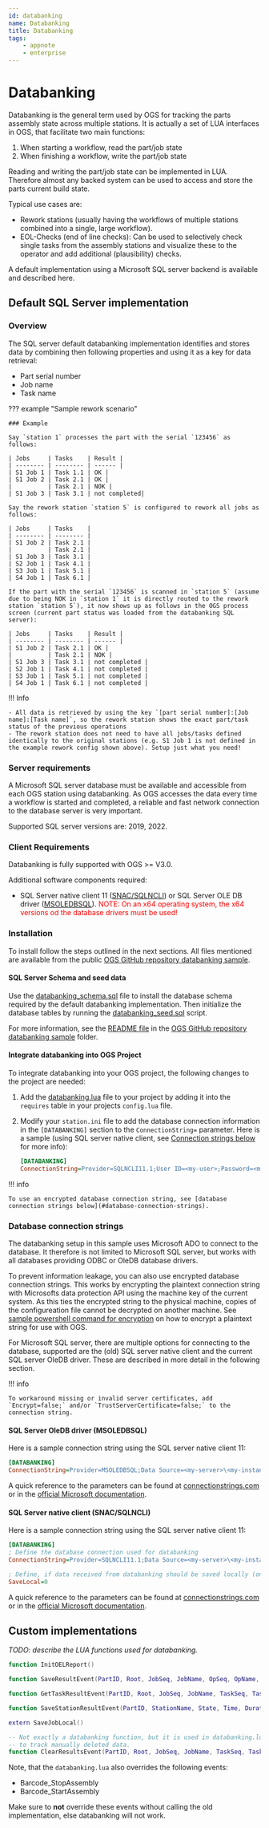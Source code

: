 ```yaml
---
id: databanking
name: Databanking
title: Databanking
tags:
    - appnote
    - enterprise
---
```


# Databanking

Databanking is the general term used by OGS for tracking the parts assembly state across multiple stations. It is actually a set of LUA interfaces in OGS, that facilitate two main functions:

1. When starting a workflow, read the part/job state 
2. When finishing a workflow, write the part/job state

Reading and writing the part/job state can be implemented in LUA. Therefore almost any backed system can be used to access and store the parts current build state.

Typical use cases are:

- Rework stations (usually having the workflows of multiple stations combined into a single, large workflow).
- EOL-Checks (end of line checks): Can be used to selectively check single tasks from the assembly stations and visualize these to the operator and add additional (plausibility) checks.

A default implementation using a Microsoft SQL server backend is available and described here.

## Default SQL Server implementation

### Overview

The SQL server default databanking implementation identifies and stores data by combining then following properties and using it as a key for data retrieval:

- Part serial number
- Job name
- Task name

??? example "Sample rework scenario"

    ### Example

    Say `station 1` processes the part with the serial `123456` as follows:

    | Jobs     | Tasks    | Result |
    | -------- | -------- | ------ |
    | S1 Job 1 | Task 1.1 | OK |
    | S1 Job 2 | Task 2.1 | OK |
    |          | Task 2.1 | NOK |
    | S1 Job 3 | Task 3.1 | not completed|

    Say the rework station `station 5` is configured to rework all jobs as follows:

    | Jobs     | Tasks    | 
    | -------- | -------- | 
    | S1 Job 2 | Task 2.1 | 
    |          | Task 2.1 | 
    | S1 Job 3 | Task 3.1 | 
    | S2 Job 1 | Task 4.1 | 
    | S3 Job 1 | Task 5.1 | 
    | S4 Job 1 | Task 6.1 | 

    If the part with the serial `123456` is scanned in `station 5` (assume due to being NOK in `station 1` it is directly routed to the rework station `station 5`), it now shows up as follows in the OGS process screen (current part status was loaded from the databanking SQL server):

    | Jobs     | Tasks    | Result |
    | -------- | -------- | ------ |
    | S1 Job 2 | Task 2.1 | OK |
    |          | Task 2.1 | NOK |
    | S1 Job 3 | Task 3.1 | not completed |
    | S2 Job 1 | Task 4.1 | not completed |
    | S3 Job 1 | Task 5.1 | not completed |
    | S4 Job 1 | Task 6.1 | not completed |



!!! Info

    - All data is retrieved by using the key `[part serial number]:[Job name]:[Task name]`, so the rework station shows the exact part/task status of the previous operations
    - The rework station does not need to have all jobs/tasks defined identically to the original stations (e.g. S1 Job 1 is not defined in the example rework config shown above). Setup just what you need!


### Server requirements

A Microsoft SQL server database must be available and accessible from each OGS station using databanking. As OGS accesses the data every time a workflow is started and completed, a reliable and fast network connection to the database server is very important.

Supported SQL server versions are: 2019, 2022.

### Client Requirements

Databanking is fully supported with OGS >= V3.0.

Additional software components required:

- SQL Server native client 11 ([SNAC/SQLNCLI](https://learn.microsoft.com/en-us/sql/relational-databases/native-client/applications/installing-sql-server-native-client)) or SQL Server OLE DB driver ([MSOLEDBSQL](https://learn.microsoft.com/en-us/sql/connect/oledb/oledb-driver-for-sql-server)). <span style="color:red">NOTE: On an x64 operating system, the x64 versions od the database drivers must be used!</span> 

### Installation

To install follow the steps outlined in the next sections. All files mentioned are available from the public [OGS GitHub repository databanking sample](https://github.com/haller-erne/ogs/tree/main/samples/databanking).

#### SQL Server Schema and seed data

Use the [databanking_schema.sql](https://github.com/haller-erne/ogs/raw/main/samples/databanking/databanking_schema.sql) file to install the database schema required by the default databanking implementation. Then initialize the database tables by running the 
[databanking_seed.sql](https://github.com/haller-erne/ogs/raw/main/samples/databanking/databanking_schema.sql) script. 

For more information, see the [README file](https://github.com/haller-erne/ogs/blob/main/samples/databanking/README.md) in the [OGS GitHub repository databanking sample](https://github.com/haller-erne/ogs/tree/main/samples/databanking) folder.

#### Integrate databanking into OGS Project 

To integrate databanking into your OGS project, the following changes to the project are needed:

1. Add the [databanking.lua](https://github.com/haller-erne/ogs/raw/main/samples/databanking/databanking.lua) file to your project by adding it into the `requires` table in your projects `config.lua` file.
2. Modify your `station.ini` file to add the database connection information in the `[DATABANKING]` section to the `ConnectionString=` parameter. Here is a sample (using SQL server native client, see [Connection strings below](#database-connection-strings) for more info):

    ``` ini
    [DATABANKING]
    ConnectionString=Provider=SQLNCLI11.1;User ID=<my-user>;Password=<my-pass>;Initial Catalog=<my-db>;Data Source=<my-server>\<my-instance>[,server-port]
    ```

!!! info

    To use an encrypted database connection string, see [database connection strings below](#database-connection-strings).


### Database connection strings

The databanking setup in this sample uses Microsoft ADO to connect to the database. It therefore is not limited to Microsoft SQL server, but works with all databases providing ODBC or OleDB database drivers.

To prevent information leakage, you can also use encrypted database connection strings. This works by encrypting the plaintext connection string with Microsofts data protection API using the machine key of the current system. As this ties the encrypted string to the physical machine, copies of the configureation file cannot be decrypted on another machine. See [sample powershell command for encryption](https://haller-erne.github.io/ogs/libs/lua-dpapi/#sample-powershell-commandlet-for-encryption) on how to encrypt a plaintext string for use with OGS.

For Microsoft SQL server, there are multiple options for connecting to the database, supported are the (old) SQL server native client and the current SQL server OleDB driver. These are described in more detail in the following section.

!!! info

    To workaround missing or invalid server certificates, add `Encrypt=false;` and/or `TrustServerCertificate=false;` to the connection string.


#### SQL Server OleDB driver (MSOLEDBSQL)

Here is a sample connection string using the SQL server native client 11:

``` ini
[DATABANKING]
ConnectionString=Provider=MSOLEDBSQL;Data Source=<my-server>\<my-instance>[,server-port];Initial Catalog=<my-db>;User ID=<my-user>;Password=<my-pass>;
```

A quick reference to the parameters can be found at [connectionstrings.com](https://www.connectionstrings.com/ole-db-driver-for-sql-server/) or in the [official Microsoft documentation](https://learn.microsoft.com/en-us/sql/connect/oledb/oledb-driver-for-sql-server).

#### SQL Server native client (SNAC/SQLNCLI)

Here is a sample connection string using the SQL server native client 11:

``` ini
[DATABANKING]
; Define the database connection used for databanking
ConnectionString=Provider=SQLNCLI11.1;Data Source=<my-server>\<my-instance>[,server-port];Initial Catalog=<my-db>;User ID=<my-user>;Password=<my-pass>;

; Define, if data received from databanking should be saved locally (only used for special cases, e.g. for locate.exe, default = 0)
SaveLocal=0
```

A quick reference to the parameters can be found at [connectionstrings.com](https://www.connectionstrings.com/sql-server-native-client-11-0-oledb-provider/) or in the [official Microsoft documentation](https://learn.microsoft.com/en-us/sql/relational-databases/native-client/applications/installing-sql-server-native-client).


## Custom implementations

_TODO: describe the LUA functions used for databanking._

``` lua
function InitOELReport()

function SaveResultEvent(PartID, Root, JobSeq, JobName, OpSeq, OpName, Final)

function GetTaskResultEvent(PartID, Root, JobSeq, JobName, TaskSeq, TaskName, OpSeq, Final)

function SaveStationResultEvent(PartID, StationName, State, Time, Duration, User)

extern SaveJobLocal()

-- Not exactly a databanking function, but it is used in databanking.lua
-- to track manually deleted data.
function ClearResultsEvent(PartID, Root, JobSeq, JobName, TaskSeq, TaskName)

```

Note, that the `databanking.lua` also overrides the following events:

- Barcode_StopAssembly
- Barcode_StartAssembly

Make sure to **not** override these events without calling the old implementation, else databanking will not work.